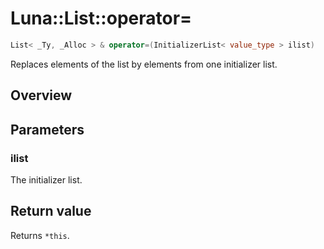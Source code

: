 # Luna::List::operator=

```c++
List< _Ty, _Alloc > & operator=(InitializerList< value_type > ilist)
```

Replaces elements of the list by elements from one initializer list. 

## Overview


## Parameters
### ilist
The initializer list. 

## Return value
Returns `*this`. 

